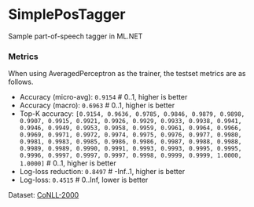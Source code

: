 # SimplePosTagger
Sample part-of-speech tagger in ML․NET

### Metrics
When using AveragedPerceptron as the trainer, the testset metrics are as follows.

* Accuracy (micro-avg):              `0.9154`   # 0..1, higher is better
* Accuracy (macro):                  `0.6963`   # 0..1, higher is better
* Top-K accuracy:                    `[0.9154, 0.9636, 0.9785, 0.9846, 0.9879, 0.9898, 0.9907, 0.9915, 0.9921, 0.9926, 0.9929, 0.9933, 0.9938, 0.9941, 0.9946, 0.9949, 0.9953, 0.9958, 0.9959, 0.9961, 0.9964, 0.9966, 0.9969, 0.9971, 0.9972, 0.9974, 0.9975, 0.9976, 0.9977, 0.9980, 0.9981, 0.9983, 0.9985, 0.9986, 0.9986, 0.9987, 0.9988, 0.9988, 0.9989, 0.9989, 0.9990, 0.9991, 0.9993, 0.9993, 0.9995, 0.9995, 0.9996, 0.9997, 0.9997, 0.9997, 0.9998, 0.9999, 0.9999, 1.0000, 1.0000]`   # 0..1, higher is better
* Log-loss reduction:                `0.8497`   # -Inf..1, higher is better
* Log-loss:                          `0.4515`   # 0..Inf, lower is better

Dataset: [CoNLL-2000](https://huggingface.co/datasets/viewer/?dataset=conll2000)
